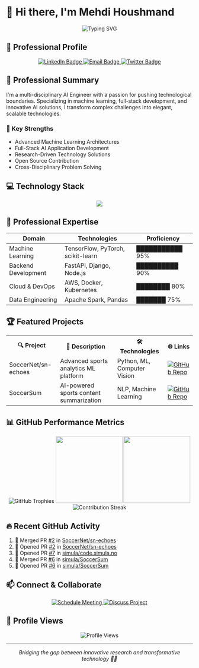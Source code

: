 # 👋 Hi there, I'm Mehdi Houshmand

<div align="center">
  <img src="https://readme-typing-svg.demolab.com?font=Fira+Code&pause=1000&color=00F7F7&center=true&width=800&lines=Machine+Learning+Engineer;AI+Research+Specialist;Full-Stack+Developer;Open+Source+Innovator;Tech+Visionary" alt="Typing SVG" />
</div>

## 🚀 Professional Profile

<div align="center">
  <a href="https://linkedin.com/in/mehdih7">
    <img src="https://img.shields.io/badge/LinkedIn-blue?style=for-the-badge&logo=linkedin&logoColor=white" alt="LinkedIn Badge"/>
  </a>
  <a href="mailto:mehdi@forzasys.com">
    <img src="https://img.shields.io/badge/Email-D14836?style=for-the-badge&logo=gmail&logoColor=white" alt="Email Badge"/>
  </a>
  <a href="https://twitter.com/mehdih7">
    <img src="https://img.shields.io/badge/Twitter-1DA1F2?style=for-the-badge&logo=twitter&logoColor=white" alt="Twitter Badge"/>
  </a>
</div>

## 🔬 Professional Summary

I'm a multi-disciplinary AI Engineer with a passion for pushing technological boundaries. Specializing in machine learning, full-stack development, and innovative AI solutions, I transform complex challenges into elegant, scalable technologies.

### 🌟 Key Strengths
- Advanced Machine Learning Architectures
- Full-Stack AI Application Development
- Research-Driven Technology Solutions
- Open Source Contribution
- Cross-Disciplinary Problem Solving

## 💻 Technology Stack

<div align="center">
  <img src="https://skillicons.dev/icons?i=py,js,typescript,react,nodejs,tensorflow,pytorch,docker,kubernetes,aws,gcp,git,linux,vscode,jupyter,md,html,css,postgres,mongodb&perline=5" />
</div>

## 🚀 Professional Expertise

| Domain | Technologies | Proficiency |
|--------|--------------|--------------|
| Machine Learning | TensorFlow, PyTorch, scikit-learn | ███████████ 95% |
| Backend Development | FastAPI, Django, Node.js | ██████████ 90% |
| Cloud & DevOps | AWS, Docker, Kubernetes | ████████ 80% |
| Data Engineering | Apache Spark, Pandas | ███████ 75% |

## 🏆 Featured Projects

<table>
  <tr>
    <th>🔍 Project</th>
    <th>📝 Description</th>
    <th>🛠 Technologies</th>
    <th>🌐 Links</th>
  </tr>
  <tr>
    <td>SoccerNet/sn-echoes</td>
    <td>Advanced sports analytics ML platform</td>
    <td>Python, ML, Computer Vision</td>
    <td>
      <a href="https://github.com/SoccerNet/sn-echoes">
        <img src="https://img.shields.io/badge/GitHub-Repo-green?logo=github" alt="GitHub Repo"/>
      </a>
    </td>
  </tr>
  <tr>
    <td>SoccerSum</td>
    <td>AI-powered sports content summarization</td>
    <td>NLP, Machine Learning</td>
    <td>
      <a href="https://github.com/simula/SoccerSum">
        <img src="https://img.shields.io/badge/GitHub-Repo-green?logo=github" alt="GitHub Repo"/>
      </a>
    </td>
  </tr>
</table>

## 📊 GitHub Performance Metrics

<div align="center">
  <img src="https://github-profile-trophy.vercel.app/?username=mehdih7&theme=radical&column=4&margin-w=15&margin-h=15" alt="GitHub Trophies"/>
  
  <img height="180em" src="https://github-readme-stats.vercel.app/api?username=mehdih7&show_icons=true&theme=radical&include_all_commits=true&count_private=true"/>
  <img height="180em" src="https://github-readme-stats.vercel.app/api/top-langs/?username=mehdih7&layout=compact&langs_count=8&theme=radical"/>
  
  <img src="https://github-readme-streak-stats.herokuapp.com/?user=mehdih7&theme=radical" alt="Contribution Streak" />
</div>

## 🔥 Recent GitHub Activity

<!--START_SECTION:activity-->
1. 🎉 Merged PR [#2](https://github.com/SoccerNet/sn-echoes/pull/2) in [SoccerNet/sn-echoes](https://github.com/SoccerNet/sn-echoes)
2. 💪 Opened PR [#2](https://github.com/SoccerNet/sn-echoes/pull/2) in [SoccerNet/sn-echoes](https://github.com/SoccerNet/sn-echoes)
3. 💪 Opened PR [#7](https://github.com/simula/code.simula.no/pull/7) in [simula/code.simula.no](https://github.com/simula/code.simula.no)
4. 🎉 Merged PR [#6](https://github.com/simula/SoccerSum/pull/6) in [simula/SoccerSum](https://github.com/simula/SoccerSum)
5. 💪 Opened PR [#6](https://github.com/simula/SoccerSum/pull/6) in [simula/SoccerSum](https://github.com/simula/SoccerSum)
<!--END_SECTION:activity-->



## 📫 Connect & Collaborate

<div align="center">
  <a href="https://linkedin.com/in/mehdih7" target="_blank">
    <img src="https://img.shields.io/badge/Schedule%20a%20Meeting-blue?style=for-the-badge&logo=google-calendar&logoColor=white" alt="Schedule Meeting"/>
  </a>
  <a href="mailto:mehdi@forzasys.com">
    <img src="https://img.shields.io/badge/Discuss%20Project-green?style=for-the-badge&logo=rocket&logoColor=white" alt="Discuss Project"/>
  </a>
</div>

## 🌟 Profile Views

<div align="center">
  <img src="https://komarev.com/ghpvc/?username=mehdih7&style=flat-square&color=blue" alt="Profile Views"/>
</div>

---

<div align="center">
  <em>Bridging the gap between innovative research and transformative technology 🚀💡</em>
</div>
